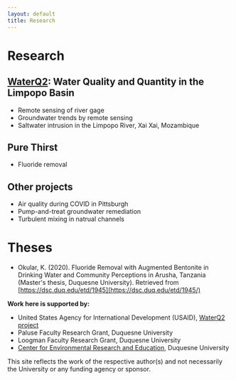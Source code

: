 ```yaml
---
layout: default
title: Research
---
```

# Research 

## [WaterQ2](http://www.duq.edu/limpopo): Water Quality and Quantity in the Limpopo Basin
- Remote sensing of river gage  
- Groundwater trends by remote sensing  
- Saltwater intrusion in the Limpopo River, Xai Xai, Mozambique  

## Pure Thirst  
- Fluoride removal  

## Other projects  
- Air quality during COVID in Pittsburgh
- Pump-and-treat groundwater remediation  
- Turbulent mixing in natrual channels  

# Theses  
- Okular, K. (2020). Fluoride Removal with Augmented Bentonite in Drinking Water and Community Perceptions in Arusha, Tanzania (Master's thesis, Duquesne University). Retrieved from [https://dsc.duq.edu/etd/1945](https://dsc.duq.edu/etd/1945/)  


**Work here is supported by:**
- United States Agency for International Development (USAID), [WaterQ2 project](http://www.duq.edu/limpopo)  
- Paluse Faculty Research Grant, Duquesne University  
- Loogman Faculty Research Grant, Duquesne University  
- [Center for Environmental Research and Education](http://www.duq.edu/cere), Duquesne University  

This site reflects the work of the respective author(s) and not necessarily the University or any funding agency or sponsor.  
